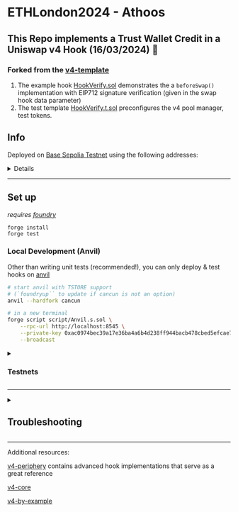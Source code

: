 # ETHLondon2024 - Athoos

## **This Repo implements a Trust Wallet Credit in a Uniswap v4 Hook (16/03/2024) 🦄**

### **Forked from the [v4-template](https://github.com/uniswapfoundation/v4-template)**

1.  The example hook [HookVerify.sol](src/HookVerify.sol) demonstrates the a `beforeSwap()` implementation with EIP712 signature verification (given in the swap hook data parameter)
2.  The test template [HookVerify.t.sol](test/HookVerify.t.sol) preconfigures the v4 pool manager, test tokens.

## Info

Deployed on [Base Sepolia Testnet](https://sepolia.base.org) using the following addresses:

<details>
    ```bash
        CREATE2_DEPLOYER: 0x4e59b44847b379578588920cA78FbF26c0B4956C
        Athoos BUCK deployed to 0x19544eafF5959f228D2d76dF1570B220121518A8
        Athoos USD deployed to 0x0844B1EC6ee5E2F575Aa55724057721b9cd30e80
        Hook deployed to 0x020664b9f354c415a7D01dAa483CF78aFe02F66E
        signer: 0xc53FA4A20A9476e44937d4bc8c81910546d568e4

        PoolManager deployed to 0xd962b16F4ec712D705106674E944B04614F077be
        PoolModifyLiquidityTest deployed to 0x5bA874E13D2Cf3161F89D1B1d1732D14226dBF16
        PoolSwapTest deployed to 0x60AbEb98b3b95A0c5786261c1Ab830e3D2383F9e
    ```

</details>

---

## Set up

_requires [foundry](https://book.getfoundry.sh)_

```
forge install
forge test
```

### Local Development (Anvil)

Other than writing unit tests (recommended!), you can only deploy & test hooks on [anvil](https://book.getfoundry.sh/anvil/)

```bash
# start anvil with TSTORE support
# (`foundryup`` to update if cancun is not an option)
anvil --hardfork cancun

# in a new terminal
forge script script/Anvil.s.sol \
    --rpc-url http://localhost:8545 \
    --private-key 0xac0974bec39a17e36ba4a6b4d238ff944bacb478cbed5efcae784d7bf4f2ff80 \
    --broadcast
```

<details>
<summary><h3>Testnets</h3></summary>

NOTE: 11/21/2023, the Goerli deployment is out of sync with the latest v4. **It is recommend to use local testing instead**

~~For testing on Goerli Testnet the Uniswap Foundation team has deployed a slimmed down version of the V4 contract (due to current contract size limits) on the network.~~

~~The relevant addresses for testing on Goerli are the ones below~~

```bash
POOL_MANAGER = 0x0
POOL_MODIFY_POSITION_TEST = 0x0
SWAP_ROUTER = 0x0
```

Update the following command with your own private key:

```
forge script script/00_HookVerify.s.sol \
--rpc-url https://base-sepolia.g.alchemy.com/v2/<api-key> \
--private-key [your_private_key_on_goerli_here] \
--broadcast
```

### _Deploying your own Tokens For Testing_

Because V4 is still in testing mode, most networks don't have liquidity pools live on V4 testnets. We recommend launching your own test tokens and expirementing with them that. We've included in the templace a Mock UNI and Mock USDC contract for easier testing. You can deploy the contracts and when you do you'll have 1 million mock tokens to test with for each contract. See deployment commands below

```
forge create script/mocks/mUNI.sol:MockUNI \
--rpc-url [your_rpc_url_here] \
--private-key [your_private_key_on_goerli_here]
```

```
forge create script/mocks/mUSDC.sol:MockUSDC \
--rpc-url [your_rpc_url_here] \
--private-key [your_private_key_on_goerli_here]
```

</details>

---

<details>
<summary><h2>Troubleshooting</h2></summary>

### _Permission Denied_

When installing dependencies with `forge install`, Github may throw a `Permission Denied` error

Typically caused by missing Github SSH keys, and can be resolved by following the steps [here](https://docs.github.com/en/github/authenticating-to-github/connecting-to-github-with-ssh)

Or [adding the keys to your ssh-agent](https://docs.github.com/en/authentication/connecting-to-github-with-ssh/generating-a-new-ssh-key-and-adding-it-to-the-ssh-agent#adding-your-ssh-key-to-the-ssh-agent), if you have already uploaded SSH keys

### Hook deployment failures

Hook deployment failures are caused by incorrect flags or incorrect salt mining

1. Verify the flags are in agreement:
   - `getHookCalls()` returns the correct flags
   - `flags` provided to `HookMiner.find(...)`
2. Verify salt mining is correct:
   - In **forge test**: the *deploye*r for: `new Hook{salt: salt}(...)` and `HookMiner.find(deployer, ...)` are the same. This will be `address(this)`. If using `vm.prank`, the deployer will be the pranking address
   - In **forge script**: the deployer must be the CREATE2 Proxy: `0x4e59b44847b379578588920cA78FbF26c0B4956C`
     - If anvil does not have the CREATE2 deployer, your foundry may be out of date. You can update it with `foundryup`

</details>

---

Additional resources:

[v4-periphery](https://github.com/uniswap/v4-periphery) contains advanced hook implementations that serve as a great reference

[v4-core](https://github.com/uniswap/v4-core)

[v4-by-example](https://v4-by-example.org)

